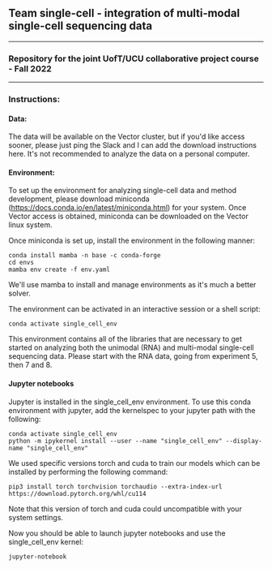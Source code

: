 ## Team single-cell - integration of multi-modal single-cell sequencing data

***

### Repository for the joint UofT/UCU collaborative project course - Fall 2022

***

### Instructions:

#### Data:

The data will be available on the Vector cluster, but if you'd like access sooner, please just ping the Slack and I can add the download instructions here. It's not recommended to analyze the data on a personal computer.

#### Environment:

To set up the environment for analyzing single-cell data and method development, please download miniconda (https://docs.conda.io/en/latest/miniconda.html) for your system. Once Vector access is obtained, miniconda can be downloaded on the Vector linux system.

Once miniconda is set up, install the environment in the following manner:

```
conda install mamba -n base -c conda-forge 
cd envs
mamba env create -f env.yaml
```

We'll use mamba to install and manage environments as it's much a better solver.

The environment can be activated in an interactive session or a shell script:

```
conda activate single_cell_env
```

This environment contains all of the libraries that are necessary to get started on analyzing both the unimodal (RNA) and multi-modal single-cell sequencing data. Please start with the RNA data, going from experiment 5, then 7 and 8. 

#### Jupyter notebooks 

Jupyter is installed in the single_cell_env environment. To use this conda environment with jupyter, add the kernelspec to your jupyter path with the following:

```
conda activate single_cell_env 
python -m ipykernel install --user --name "single_cell_env" --display-name "single_cell_env"
```

We used specific versions torch and cuda to train our models which can be installed by performing the following command:
```
pip3 install torch torchvision torchaudio --extra-index-url https://download.pytorch.org/whl/cu114
```
Note that this version of torch and cuda could uncompatible with your system settings.

Now you should be able to launch jupyter notebooks and use the single_cell_env kernel:

```
jupyter-notebook
```
